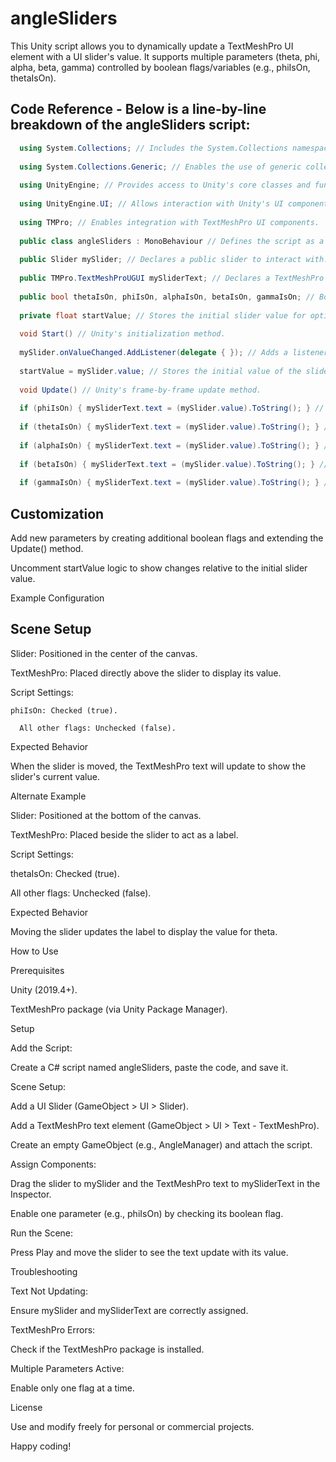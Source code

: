 # angleSliders

  This Unity script allows you to dynamically update a TextMeshPro UI element with a UI slider's value. It supports multiple parameters (theta, phi, alpha, beta, gamma) controlled by boolean flags/variables (e.g., phiIsOn,     thetaIsOn).

## Code Reference - Below is a line-by-line breakdown of the angleSliders script:
```C#
  using System.Collections; // Includes the System.Collections namespace for handling collections.
  
  using System.Collections.Generic; // Enables the use of generic collections like List<>.
  
  using UnityEngine; // Provides access to Unity's core classes and functions.
  
  using UnityEngine.UI; // Allows interaction with Unity's UI components.
  
  using TMPro; // Enables integration with TextMeshPro UI components.
  
  public class angleSliders : MonoBehaviour // Defines the script as a MonoBehaviour for attaching to GameObjects.
  
  public Slider mySlider; // Declares a public slider to interact with.
  
  public TMPro.TextMeshProUGUI mySliderText; // Declares a TextMeshPro text element to display slider values.
  
  public bool thetaIsOn, phiIsOn, alphaIsOn, betaIsOn, gammaIsOn; // Boolean flags to toggle specific parameters.
  
  private float startValue; // Stores the initial slider value for optional relative calculations.
  
  void Start() // Unity's initialization method.
  
  mySlider.onValueChanged.AddListener(delegate { }); // Adds a listener to execute code when the slider value changes.
  
  startValue = mySlider.value; // Stores the initial value of the slider.
  
  void Update() // Unity's frame-by-frame update method.
  
  if (phiIsOn) { mySliderText.text = (mySlider.value).ToString(); } // Updates the text if phiIsOn is true.
  
  if (thetaIsOn) { mySliderText.text = (mySlider.value).ToString(); } // Updates the text if thetaIsOn is true.
  
  if (alphaIsOn) { mySliderText.text = (mySlider.value).ToString(); } // Updates the text if alphaIsOn is true.
  
  if (betaIsOn) { mySliderText.text = (mySlider.value).ToString(); } // Updates the text if betaIsOn is true.
  
  if (gammaIsOn) { mySliderText.text = (mySlider.value).ToString(); } // Updates the text if gammaIsOn is true.
```
## Customization

  Add new parameters by creating additional boolean flags and extending the Update() method.
  
  Uncomment startValue logic to show changes relative to the initial slider value.
  
  Example Configuration

## Scene Setup

  Slider: Positioned in the center of the canvas.
  
  TextMeshPro: Placed directly above the slider to display its value.
  
  Script Settings:
  
    phiIsOn: Checked (true).
    
      All other flags: Unchecked (false).
  
  Expected Behavior
  
  When the slider is moved, the TextMeshPro text will update to show the slider's current value.
  
  Alternate Example
  
  Slider: Positioned at the bottom of the canvas.
  
  TextMeshPro: Placed beside the slider to act as a label.

Script Settings:

thetaIsOn: Checked (true).

All other flags: Unchecked (false).

Expected Behavior

Moving the slider updates the label to display the value for theta.

How to Use

Prerequisites

Unity (2019.4+).

TextMeshPro package (via Unity Package Manager).

Setup

Add the Script:

Create a C# script named angleSliders, paste the code, and save it.

Scene Setup:

Add a UI Slider (GameObject > UI > Slider).

Add a TextMeshPro text element (GameObject > UI > Text - TextMeshPro).

Create an empty GameObject (e.g., AngleManager) and attach the script.

Assign Components:

Drag the slider to mySlider and the TextMeshPro text to mySliderText in the Inspector.

Enable one parameter (e.g., phiIsOn) by checking its boolean flag.

Run the Scene:

Press Play and move the slider to see the text update with its value.

Troubleshooting

Text Not Updating:

Ensure mySlider and mySliderText are correctly assigned.

TextMeshPro Errors:

Check if the TextMeshPro package is installed.

Multiple Parameters Active:

Enable only one flag at a time.

License

Use and modify freely for personal or commercial projects.

Happy coding!

